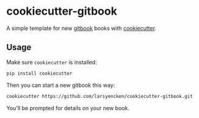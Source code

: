 # cookiecutter-gitbook

A simple template for new [gitbook](https://github.com/GitbookIO/gitbook) books with [cookiecutter](https://github.com/audreyr/cookiecutter).

## Usage

Make sure `cookiecutter` is installed:

```bash
pip install cookiecutter
```

Then you can start a new gitbook this way:

```bash
cookiecutter https://github.com/larsyencken/cookiecutter-gitbook.git
```

You'll be prompted for details on your new book.
